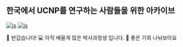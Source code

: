 ## 한국에서 UCNP를 연구하는 사람들을 위한 아카이브
[![js](https://img.shields.io/badge/Google%20Scholar-4285F4?style=for-the-badge&logo=google-scholar&logoColor=white)](https://scholar.google.co.kr/citations?user=xp2fyS4AAAAJ&hl=ko)
[![js](https://img.shields.io/badge/Gmail-D14836?style=for-the-badge&logo=gmail&logoColor=white)](mailto:qu0112@hanyang.ac.kr)



👋 반갑습니다!
💻 아직 배울게 많은 박사과정생 입니다.
👨 좋은 기회 나눠보아요




<!--
**KDK221/KDK221** is a ✨ _special_ ✨ repository because its `README.md` (this file) appears on your GitHub profile.

Here are some ideas to get you started:

- 🔭 I’m currently working on ...
- 🌱 I’m currently learning ...
- 👯 I’m looking to collaborate on ...
- 🤔 I’m looking for help with ...
- 💬 Ask me about ...
- 📫 How to reach me: ...
- 😄 Pronouns: ...
- ⚡ Fun fact: ...
-->
